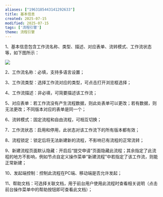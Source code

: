 ```yaml
---
aliases: ["1963185443141292633"]
title: 基本信息
created: 2025-07-15
modified: 2025-07-15
tags: ['流程引擎']
theme: 流程引擎
---
```


1、基本信息包含工作流名称、类型、描述、对应表单、流转模式、工作流状态等，如下图所示：

![](https://myhelpdoc.oss-cn-heyuan.aliyuncs.com/mdimages/e28e841fa4cedab42e841a36c0d62c1e.jpg)

2、工作流名称：必填，支持多语言设置；

3、工作流类型：选择工作流对应的类型，可点击打开浏览框选择；

4、工作流描述：非必填，可简要描述该工作流；

5、对应表单：若工作流没有产生流程数据，则此处表单可以更改；若有数据，则无法更改；不同版本对应的表单是同一个；

6、流转模式：固定流程和自由流程，可相互切换；

7、工作流状态：启用和停用，此状态对该工作流下的所有版本都有效；

8、流程锁定：锁定后将无法新建新的流程，不影响已有流程的正常流转；

9、新建流程页面默认隐藏：开启后“提交申请”页面隐藏此流程；其余指定了此流程的地方不影响，例如节点自定义操作菜单“新建流程”中若指定了该工作流，则能正常新建；

10、发起端控制：控制此流程在PC端、移动端是否允许发起；

11、帮助文档：可选择关联文档，用于前台用户使用此流程时查看相关说明（点击前台操作菜单中的帮助按钮即可查看此文档）；

